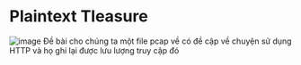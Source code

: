 # Plaintext Tleasure
![image](https://user-images.githubusercontent.com/110059218/227737138-d363992f-51cb-4581-ac1b-016b7bfda547.png)
Đề bài cho chúng ta một file pcap về có đề cập về chuyện sử dụng HTTP và họ ghi lại được lưu lượng truy cập đó
